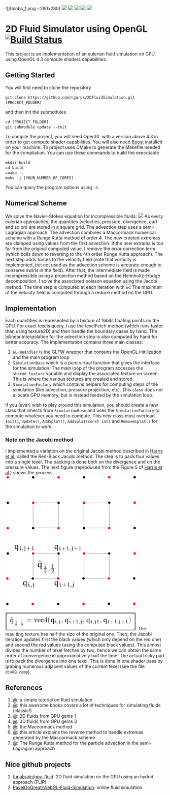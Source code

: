 ![](blobs_1.png =280x280)
![](blobs_2.png)
![](blobs_3.png)
![](smoke_1.png)
![](smoke_2.png)
![](smoke_3.png)

# 2D Fluid Simulator using OpenGL [![Build Status](https://travis-ci.org/cgurps/2DFluidSimulation.svg?branch=master)](https://travis-ci.org/cgurps/2DFluidSimulation)

This project is an implementation of an eulerian fluid simulation on GPU using OpenGL 4.3 compute shaders capabilities.

## Getting Started
You will first need to clone the repository
```
git clone https://github.com/cgurps/2DFluidSimulation.git [PROJECT_FOLDER]
```
and then init the submodules
```
cd [PROJECT_FOLDER]
git submodule update --init
```
To compile the project, you will need OpenGL with a version above 4.3 in order to get compute shader capabilities. You will also need [Boost](https://www.boost.org/) installed on your machine. To project uses CMake to generate the Makefile needed for the compilation. You can use these commands to build the executable

```
mkdir build
cd build
cmake ..
make -j [YOUR_NUMBER_OF_CORES]
```

You can query the program options using `-h`.

## Numerical Scheme
We solve the Navier-Stokes equation for incompressible fluids:
![](NS.png)
As every eulerian approaches, the quantites (velocties, pressure, divergence, curl and so on) are stored in a square grid. 
The advection step uses a semi-Lagragian approach. The advection combines a Maccormack numerical scheme with a Runge Kutta method of order 4. 
The new created extremas are clamped using values from the first advection. If the new extrama is too far from the original computed value, 
I remove the error correction term (which boils down to reverting to the 4th order Runge Kutta approach). 
The next step adds forces to the velocity field (note that vorticity is implemented, but not used as the advection scheme is accurate 
enough to conserve swirls in the field). After that, the intermediate field is made incompressible using a projection method based on the Helmholtz-Hodge decomposition. I solve the associated poisson equation using the Jacobi method. The time step is computed at each iteration with
![](CLF.png)
The maximum of the velocity field is computed through a reduce method on the GPU.

## Implementation
Each quantities is represented by a texture of 16bits floating points on the GPU. For exact texels query, I use the texelFetch method (which runs faster than using texture2D) and then handle the boundary cases by hand. The bilinear interpolation for the advection step is also computed by hand for better accuracy. The implementation contains three main classes:
1. `GLFWHandler` is the GLFW wrapper that contains the OpenGL initilization and the main program loop
2. `SimulationBase` which is a pure virtual function that gives the interface for the simulation. 
The main loop of the program accesses the `shared_texture` variable and display the associated texture on screen. This is where the various textures are created and stored.
3. `SimulationFactory` which contains helpers for computing steps of the simulation (like advection, pressure projection, etc). This class does not allocate GPU memory, but is instead feeded by the simulation loop.

If you (ever) wish to play around this simulation, you should create a new class that inherits from `SimulationBase` and uses the `SimulationFactory` to compute whatever you need to compute. This new class must overload `Init()`, `Update()`, `AddSplat()`, `AddSplat(const int)` and `RemoveSplat()` for the simulation to work.

### Note on the Jacobi method
I implemented a variation on the original Jacobi method described in [Harris et al.](https://users.cg.tuwien.ac.at/bruckner/ss2004/seminar/A3b/Harris2003%20-%20Simulation%20of%20Cloud%20Dynamics%20on%20Graphics%20Hardware.pdf) called the Red-Black Jacobi method. The idea is to pack four values into a single texel. The packing is done both on the divergence and on the pressure values. The next figure (reproduced from the Figure 5 of [Harris et al.](https://users.cg.tuwien.ac.at/bruckner/ss2004/seminar/A3b/Harris2003%20-%20Simulation%20of%20Cloud%20Dynamics%20on%20Graphics%20Hardware.pdf)) shows the process
![](images/RB.png)
The resulting texture has half the size of the original one. Then, the Jacobi iteration updates 
first the black values (which only depend on the red one) and second the red values (using the computed black values). 
This almost divides the number of texel fetches by two, hence we can obtain the same order of convergence in approximatively half the time! The actual tricky part is to pack the divergence into one texel. This is done in one shader pass by grabing numerous adjacent values of the current texel (see the file <code>divRB.comp</code>).

## References
1. [@](http://jamie-wong.com/2016/08/05/webgl-fluid-simulation/): a simple tutorial on fluid simulation
2. [@](https://www.cs.ubc.ca/~rbridson/fluidsimulation/fluids_notes.pdf): this awesome books covers a lot of techniques for simulating fluids (classic!)
3. [@](https://cg.informatik.uni-freiburg.de/intern/seminar/gridFluids_GPU_Gems.pdf): 2D fluids from GPU gems 1
4. [@](https://www.cs.cmu.edu/~kmcrane/Projects/GPUFluid/): 3D fluids from GPU gems 3
5. [@](http://physbam.stanford.edu/~fedkiw/papers/stanford2006-09.pdf): the Maccormack method
6. [@](https://pdfs.semanticscholar.org/e1b5/f19526125df4de425f00f74a5271898e3258.pdf): this article explains the reverse method to handle extremas generated by the Maccormack scheme
7. [@](https://en.wikipedia.org/wiki/Runge%E2%80%93Kutta_methods): The Runge Kutta method for the particle advection in the semi-Lagragian approach

## Nice github projects
1. [tunabrain/gpu-fluid](https://github.com/tunabrain/gpu-fluid): 2D fluid simulation on the GPU using an hydrid approach (FLIP)
2. [PavelDoGreat/WebGL-Fluid-Simulation](https://github.com/PavelDoGreat/WebGL-Fluid-Simulation): online fluid simulation


